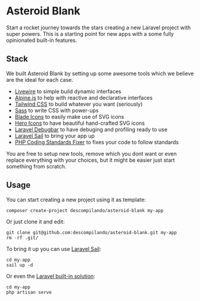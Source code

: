 # Asteroid Blank

Start a rocket journey towards the stars creating a new Laravel project with super powers. This is a starting point for new apps with a some fully opinionated built-in features.

## Stack

We built Asteroid Blank by setting up some awesome tools which we believe are the ideal for each case. 

- [Livewire](https://laravel-livewire.com) to simple build dynamic interfaces
- [Alpine.js](https://laravel-livewire.com) to help with reactive and declarative interfaces
- [Tailwind CSS](https://tailwindcss.com) to build whatever you want (seriously)
- [Sass](https://sass-lang.com) to write CSS with power-ups
- [Blade Icons](https://blade-ui-kit.com/blade-icons) to easily make use of SVG icons
- [Hero Icons](https://heroicons.com) to have beautiful hand-crafted SVG icons
- [Laravel Debugbar](https://blade-ui-kit.com/blade-icons) to have debuging and profiling ready to use
- [Laravel Sail](https://laravel.com/docs/8.x/sail) to bring your app up
- [PHP Coding Standards Fixer](https://cs.symfony.com) to fixes your code to follow standards

You are free to setup new tools, remove which you dont want or even replace everything with your choices, but it might be easier just start something from scratch.

## Usage

You can start creating a new project using it as template:

```shell
composer create-project descompilando/asteroid-blank my-app
```

Or just clone it and edit:
```
git clone git@github.com:descompilando/asteroid-blank.git my-app
rm -rf .git/
```

To bring it up you can use [Laravel Sail](https://laravel.com/docs/8.x/sail):

```
cd my-app
sail up -d
```

Or even the [Laravel built-in solution](https://laravel.com/docs/8.x#the-laravel-installer):

```
cd my-app
php artisan serve
```
